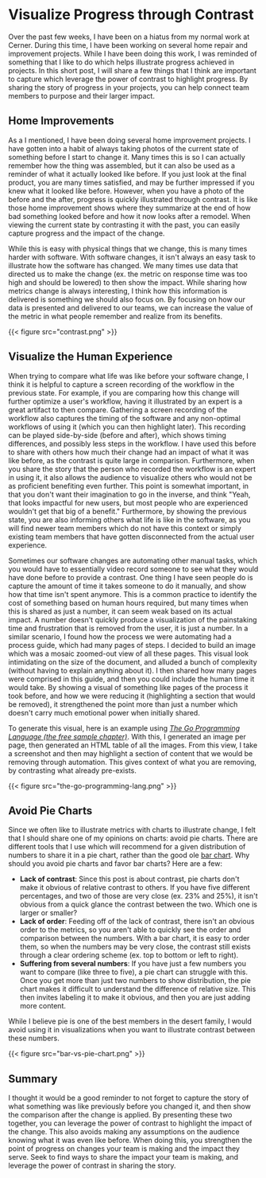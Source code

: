 # Visualize Progress through Contrast


Over the past few weeks, I have been on a hiatus from my normal work at Cerner. During this time, I have been working on several home repair and improvement projects. While I have been doing this work, I was reminded of something that I like to do which helps illustrate progress achieved in projects. In this short post, I will share a few things that I think are important to capture which leverage the power of contrast to highlight progress. By sharing the story of progress in your projects, you can help connect team members to purpose and their larger impact.

## Home Improvements

As a I mentioned, I have been doing several home improvement projects. I have gotten into a habit of always taking photos of the current state of something before I start to change it. Many times this is so I can actually remember how the thing was assembled, but it can also be used as a reminder of what it actually looked like before. If you just look at the final product, you are many times satisfied, and may be further impressed if you knew what it looked like before. However, when you have a photo of the before and the after, progress is quickly illustrated through contrast. It is like those home improvement shows where they summarize at the end of how bad something looked before and how it now looks after a remodel. When viewing the current state by contrasting it with the past, you can easily capture progress and the impact of the change.

While this is easy with physical things that we change, this is many times harder with software. With software changes, it isn't always an easy task to illustrate how the software has changed. We many times use data that directed us to make the change (ex. the metric on response time was too high and should be lowered) to then show the impact. While sharing how metrics change is always interesting, I think how this information is delivered is something we should also focus on. By focusing on how our data is presented and delivered to our teams, we can increase the value of the metric in what people remember and realize from its benefits.

{{< figure src="contrast.png" >}}

## Visualize the Human Experience

When trying to compare what life was like before your software change, I think it is helpful to capture a screen recording of the workflow in the previous state. For example, if you are comparing how this change will further optimize a user's workflow, having it illustrated by an expert is a great artifact to then compare. Gathering a screen recording of the workflow also captures the timing of the software and any non-optimal workflows of using it (which you can then highlight later). This recording can be played side-by-side (before and after), which shows timing differences, and possibly less steps in the workflow. I have used this before to share with others how much their change had an impact of what it was like before, as the contrast is quite large in comparison. Furthermore, when you share the story that the person who recorded the workflow is an expert in using it, it also allows the audience to visualize others who would not be as proficient benefiting even further. This point is somewhat important, in that you don't want their imagination to go in the inverse, and think "Yeah, that looks impactful for new users, but most people who are experienced wouldn't get that big of a benefit." Furthermore, by showing the previous state, you are also informing others what life is like in the software, as you will find newer team members which do not have this context or simply existing team members that have gotten disconnected from the actual user experience.

Sometimes our software changes are automating other manual tasks, which you would have to essentially video record someone to see what they would have done before to provide a contrast. One thing I have seen people do is capture the amount of time it takes someone to do it manually, and show how that time isn't spent anymore. This is a common practice to identify the cost of something based on human hours required, but many times when this is shared as just a number, it can seem weak based on its actual impact. A number doesn't quickly produce a visualization of the painstaking time and frustration that is removed from the user, it is just a number. In a similar scenario, I found how the process we were automating had a process guide, which had many pages of steps. I decided to build an image which was a mosaic zoomed-out view of all these pages. This visual look intimidating on the size of the document, and alluded a bunch of complexity (without having to explain anything about it). I then shared how many pages were comprised in this guide, and then you could include the human time it would take. By showing a visual of something like pages of the process it took before, and how we were reducing it (highlighting a section that would be removed), it strengthened the point more than just a number which doesn't carry much emotional power when initially shared.

To generate this visual, here is an example using _[The Go Programming Language (the free sample chapter)](http://www.gopl.io/ch1.pdf)_. With this, I generated an image per page, then generated an HTML table of all the images. From this view, I take a screenshot and then may highlight a section of content that we would be removing through automation. This gives context of what you are removing, by contrasting what already pre-exists.

{{< figure src="the-go-programming-lang.png" >}}

## Avoid Pie Charts

Since we often like to illustrate metrics with charts to illustrate change, I felt that I should share one of my opinions on charts: avoid pie charts. There are different tools that I use which will recommend for a given distribution of numbers to share it in a pie chart, rather than the good ole [bar chart](https://en.wikipedia.org/wiki/Bar_chart). Why should you avoid pie charts and favor bar charts? Here are a few:

* **Lack of contrast**: Since this post is about contrast, pie charts don't make it obvious of relative contrast to others. If you have five different percentages, and two of those are very close (ex. 23% and 25%), it isn't obvious from a quick glance the contrast between the two. Which one is larger or smaller?
* **Lack of order**: Feeding off of the lack of contrast, there isn't an obvious order to the metrics, so you aren't able to quickly see the order and comparison between the numbers. With a bar chart, it is easy to order them, so when the numbers may be very close, the contrast still exists through a clear ordering scheme (ex. top to bottom or left to right).
* **Suffering from several numbers**: If you have just a few numbers you want to compare (like three to five), a pie chart can struggle with this. Once you get more than just two numbers to show distribution, the pie chart makes it difficult to understand the difference of relative size. This then invites labeling it to make it obvious, and then you are just adding more content.

While I believe pie is one of the best members in the desert family, I would avoid using it in visualizations when you want to illustrate contrast between these numbers.

{{< figure src="bar-vs-pie-chart.png" >}}

## Summary

I thought it would be a good reminder to not forget to capture the story of what something was like previously before you changed it, and then show the comparison after the change is applied. By presenting these two together, you can leverage the power of contrast to highlight the impact of the change. This also avoids making any assumptions on the audience knowing what it was even like before. When doing this, you strengthen the point of progress on changes your team is making and the impact they serve. Seek to find ways to share the impact your team is making, and leverage the power of contrast in sharing the story.
